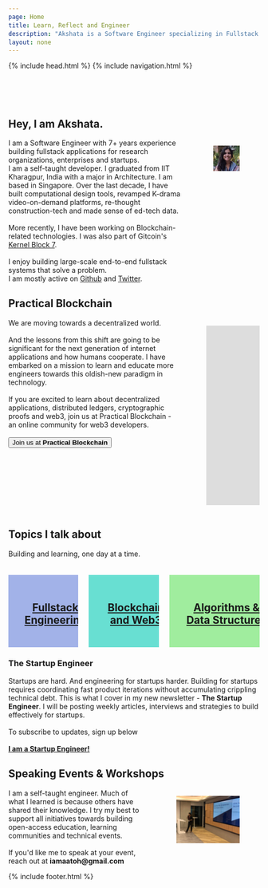 ```yaml
---
page: Home
title: Learn, Reflect and Engineer
description: "Akshata is a Software Engineer specializing in Fullstack and Blockchain Engineering."
layout: none
---
```


{% include head.html %}
{% include navigation.html %}

<section style="padding-top: 52px;" class="hero is-medium">
  <div class="hero-body">
        <h1 class="title is-1">
        Hey, I am Akshata.
        </h1>
        <p class="subtitle">
        <div class='columns'>
            <div class='column'>
                <div class='block'>
                    I am a Software Engineer with 7+ years experience building fullstack applications for research organizations, enterprises and startups.
                </div>
                <div class='block'>
                    I am a self-taught developer. I graduated from IIT Kharagpur, India with a major in Architecture. I am based in Singapore. Over the last decade, I have built computational design tools, revamped K-drama video-on-demand platforms, re-thought construction-tech and made sense of ed-tech data.
                    <br/><br/>
                    More recently, I have been working on Blockchain-related technologies. I was also part of Gitcoin's <a href='https://www.kernel.community/' target='_blank'>Kernel Block 7</a>.
                    <br/> <br/>
                    I enjoy building large-scale end-to-end fullstack systems that solve a problem. 
                </div>
                <div class='block'> 
                    I am mostly active on  <a href='https://github.com/akshatamohanty' target='_blank'>Github</a> and <a href='https://twitter.com/iamaatoh' target='_blank'>Twitter</a>.
                </div>
            </div>
            <div class='column'>
                <figure class="image is-rounded is-1by1">
                <img src='/assets/akshata_alt.jpg'>
                </figure>
            </div>
        </div>
        </p>
    </div>
</section>

<section class="hero is-medium is-link">
  <div class="hero-body">
    <h1 class="title is-1">
      Practical Blockchain
    </h1>
    <p class="subtitle">
        <div class='columns'>
            <div class="column">
                We are moving towards a decentralized world.
                <br/><br/>
                <div>
                     And the lessons from this shift are going to be significant for the next generation of internet applications and how humans cooperate. I have embarked on a mission to learn and educate more engineers towards this oldish-new paradigm in technology.    
                     <br/><br />
                    If you are excited to learn about decentralized applications, distributed ledgers, cryptographic proofs and web3, join us at Practical Blockchain - an online community for web3 developers.
                    <br/><br/>
                    <div class='block'>
                        <a href='https://www.meetup.com/practical-blockchain/' target='_blank'>
                            <button class="button is-info">Join us at&nbsp;<b>Practical Blockchain</b></button>
                        </a>
                    </div>
                </div>
            </div>
            <div class="column">
               <figure class="image is-16by9">
                <iframe class="has-ratio" width="640" height="360" src="https://www.youtube.com/embed/jvM-SHpqWrQ" frameborder="0" allowfullscreen></iframe>
                </figure>
            </div>
        </div>
    </p>
    </div>

</section>

<section class="section is-medium is-primary">
  <h1 class="title is-1">Topics I talk about</h1>
  <div class="subtitle">Building and learning, one day at a time.</div>
  <br/><br/>
  <div class='columns'>
    <div class='column'>
        <a href='/fullstack-engineering'>
            <div class="card" style="background-color: #A2B2E8; height: auto;">
                <div style='width: 100%; height: 100%; display: flex; flex-direction: column; justify-content: center; text-align: center; padding: 24px;'>  
                    <h1 class="title is-2">
                    Fullstack Engineering
                    </h1>
                </div>
            </div>
        </a>
    </div>
    <!-- <div class='column'>
        <a href='/web-and-performance'>
            <div class="card">
                <header class="card-header">
                    <p class="card-header-title">
                    Web & Performance
                    </p>
                </header>
                <div class="card-image">
                    <figure class="image is-4by3">
                    <img src="https://bulma.io/images/placeholders/1280x960.png" alt="Placeholder image">
                    </figure>
                </div>
            </div>
        </a>
    </div> -->
    <!-- <div class='column'>
        <a href='/system-design'>
            <div class="card">
                <header class="card-header">
                    <p class="card-header-title">
                    System Design
                    </p>
                </header>
                <div class="card-image">
                    <figure class="image is-4by3">
                        <img src="https://bulma.io/images/placeholders/1280x960.png" alt="Placeholder image">
                    </figure>
                </div>
            </div>
        </a>
    </div> -->
    <div class='column'>
        <a href='/blockchain-and-web3'>
            <div class="card" style="background-color: #68DFD2; height: auto;">
                <div style='width: 100%; height: 100%; display: flex; flex-direction: column; justify-content: center; text-align: center; padding: 24px;'>                    
                <h1 class="title is-2">
                    Blockchain and Web3
                    </h1>
                </div>
            </div>
        </a>
    </div>
    <!-- <div class='column'>
        <a href='/engineering-startups'>
            <div class="card">
                <header class="card-header">
                    <p class="card-header-title">
                     Engineering @startups
                    </p>
                </header>
                <div class="card-image">
                    <figure class="image is-4by3">
                    <img src="https://bulma.io/images/placeholders/1280x960.png" alt="Placeholder image">
                    </figure>
                </div>
            </div>
        </a>
    </div> -->
    <div class='column'>
        <a href='/algorithms-and-data-structures'>
            <div class="card" style="background-color: #A0ED9E; height: auto;">
                <div style='width: 100%; height: 100%; display: flex; flex-direction: column; justify-content: center; text-align: center; padding: 24px;'>
                    <h1 class="title is-2">
                    Algorithms & Data Structures
                    </h1>
                </div>
            </div>
        </a>
    </div>

  </div>
</section>

<section class="section is-small is-link">
    <article class="message is-dark">
        <div class='message-body has-text-centered'>
            <h1 class="title is-1">The Startup Engineer</h1>
            <div class="content" style='max-width: 700px; margin: 0 auto;'>
                Startups are hard. And engineering for startups harder. Building for startups requires coordinating fast product iterations without accumulating crippling technical debt.
                This is what I cover in my new newsletter - <b>The Startup Engineer</b>. I will be posting weekly articles, interviews and strategies to build effectively for startups. 
                <br/><br/>
                To subscribe to updates, sign up below
                <br/><br/>
                <a href='https://startupengineer.substack.com/' target='_blank' class='button is-link'><b>I am a Startup Engineer!</b></a>
            </div>
        </div>
    </article>
</section>

<section class="section is-medium is-primary">
  <h1 class="title is-1">Speaking Events & Workshops</h1>
    <div class='columns'>
    <div class='column'>
        I am a self-taught engineer. Much of what I learned is because others have shared their knowledge. I try my best to support all initiatives towards building open-access education, learning communities and technical events.
        <br/><br/>
        If you'd like me to speak at your event, 
        reach out at <b>iamaatoh@gmail.com</b>
    </div>
    <div class='column'>
        <figure>
            <img style="padding: 0" class="image is-3by2" src="/assets/akshata_talk.jpg">
        </figure>
    </div>
   </div>
</section>

{% include footer.html %}
